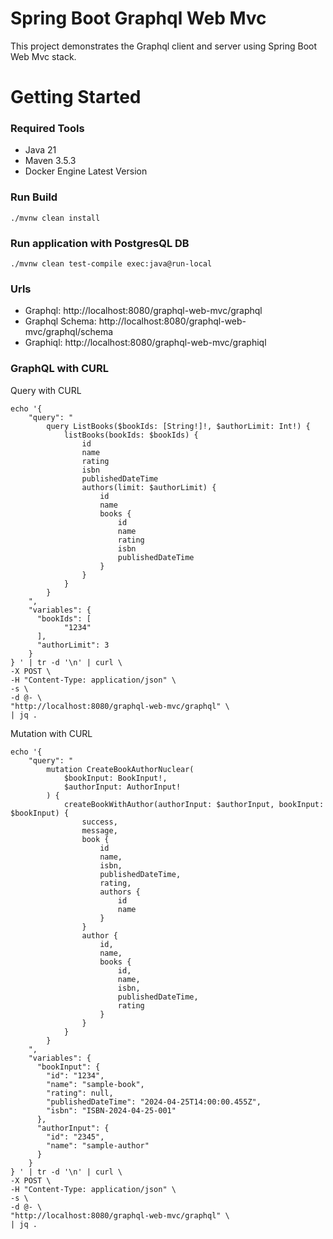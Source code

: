 # Spring Boot Graphql Web Mvc
This project demonstrates the Graphql client and server using Spring Boot Web Mvc stack.

# Getting Started

### Required Tools

* Java 21
* Maven 3.5.3
* Docker Engine Latest Version

### Run Build

    ./mvnw clean install

### Run application with PostgresQL DB

    ./mvnw clean test-compile exec:java@run-local

### Urls

* Graphql: http://localhost:8080/graphql-web-mvc/graphql
* Graphql Schema: http://localhost:8080/graphql-web-mvc/graphql/schema
* Graphiql: http://localhost:8080/graphql-web-mvc/graphiql

### GraphQL with CURL

Query with CURL

    echo '{
        "query": "
            query ListBooks($bookIds: [String!]!, $authorLimit: Int!) {
                listBooks(bookIds: $bookIds) {
                    id
                    name
                    rating
                    isbn
                    publishedDateTime
                    authors(limit: $authorLimit) {
                        id
                        name
                        books {
                            id
                            name
                            rating
                            isbn
                            publishedDateTime
                        }
                    }
                }
            }
        ",
        "variables": {
          "bookIds": [
                "1234"
          ],
          "authorLimit": 3
        }
    } ' | tr -d '\n' | curl \
    -X POST \
    -H "Content-Type: application/json" \
    -s \
    -d @- \
    "http://localhost:8080/graphql-web-mvc/graphql" \
    | jq .

Mutation with CURL

    echo '{
        "query": "
            mutation CreateBookAuthorNuclear(
                $bookInput: BookInput!,
                $authorInput: AuthorInput!
            ) {
                createBookWithAuthor(authorInput: $authorInput, bookInput: $bookInput) {
                    success,
                    message,
                    book {
                        id
                        name,
                        isbn,
                        publishedDateTime,
                        rating,
                        authors {
                            id
                            name
                        }
                    }
                    author {
                        id,
                        name,
                        books {
                            id,
                            name,
                            isbn,
                            publishedDateTime,
                            rating
                        }
                    }
                }
            }
        ",
        "variables": {
          "bookInput": {
            "id": "1234",
            "name": "sample-book",
            "rating": null,
            "publishedDateTime": "2024-04-25T14:00:00.455Z",
            "isbn": "ISBN-2024-04-25-001"
          },
          "authorInput": {
            "id": "2345",
            "name": "sample-author"
          }
        }
    } ' | tr -d '\n' | curl \
    -X POST \
    -H "Content-Type: application/json" \
    -s \
    -d @- \
    "http://localhost:8080/graphql-web-mvc/graphql" \
    | jq .